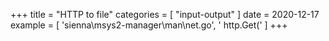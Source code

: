 +++
title = "HTTP to file"
categories = [ "input-output" ]
date = 2020-12-17
example = [
   'sienna\msys2-manager\man\net.go', ' http.Get('
]
+++

